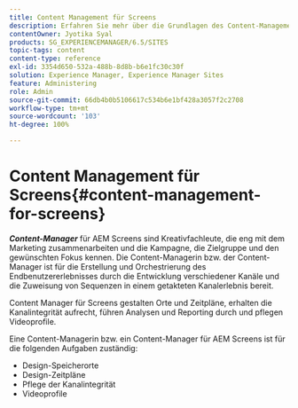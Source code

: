 ```yaml
---
title: Content Management für Screens
description: Erfahren Sie mehr über die Grundlagen des Content-Managements für Screens.
contentOwner: Jyotika Syal
products: SG_EXPERIENCEMANAGER/6.5/SITES
topic-tags: content
content-type: reference
exl-id: 3354d650-532a-488b-8d8b-b6e1fc30c30f
solution: Experience Manager, Experience Manager Sites
feature: Administering
role: Admin
source-git-commit: 66db4b0b5106617c534b6e1bf428a3057f2c2708
workflow-type: tm+mt
source-wordcount: '103'
ht-degree: 100%

---
```


# Content Management für Screens{#content-management-for-screens}

***Content-Manager*** für AEM Screens sind Kreativfachleute, die eng mit dem Marketing zusammenarbeiten und die Kampagne, die Zielgruppe und den gewünschten Fokus kennen. Die Content-Managerin bzw. der Content-Manager ist für die Erstellung und Orchestrierung des Endbenutzererlebnisses durch die Entwicklung verschiedener Kanäle und die Zuweisung von Sequenzen in einem getakteten Kanalerlebnis bereit.

Content Manager für Screens gestalten Orte und Zeitpläne, erhalten die Kanalintegrität aufrecht, führen Analysen und Reporting durch und pflegen Videoprofile.

Eine Content-Managerin bzw. ein Content-Manager für AEM Screens ist für die folgenden Aufgaben zuständig:

* Design-Speicherorte
* Design-Zeitpläne
* Pflege der Kanalintegrität
* Videoprofile
